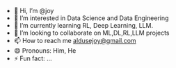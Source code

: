 - 👋 Hi, I’m @joy
- 👀 I’m interested in Data Science and Data Engineering
- 🌱 I’m currently learning RL, Deep Learning, LLM.
- 💞️ I’m looking to collaborate on ML,DL,RL,LLM projects
- 📫 How to reach me aldusejoy@gmail.com
- 😄 Pronouns: Him, He
- ⚡ Fun fact: ...

<!---
joy-ald/joy-ald is a ✨ special ✨ repository because its `README.md` (this file) appears on your GitHub profile.
You can click the Preview link to take a look at your changes.
--->
